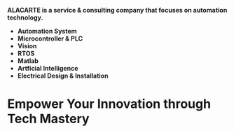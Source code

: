 <b>ALACARTE<b> is a service & consulting company that focuses on automation technology.
- Automation System
- Microcontroller & PLC
- Vision
- RTOS
- Matlab
- Artficial Intelligence
- Electrical Design & Installation

# Empower Your Innovation through Tech Mastery

<!---
23alacarte/23alacarte is a ✨ special ✨ repository because its `README.md` (this file) appears on your GitHub profile.
You can click the Preview link to take a look at your changes.
--->

